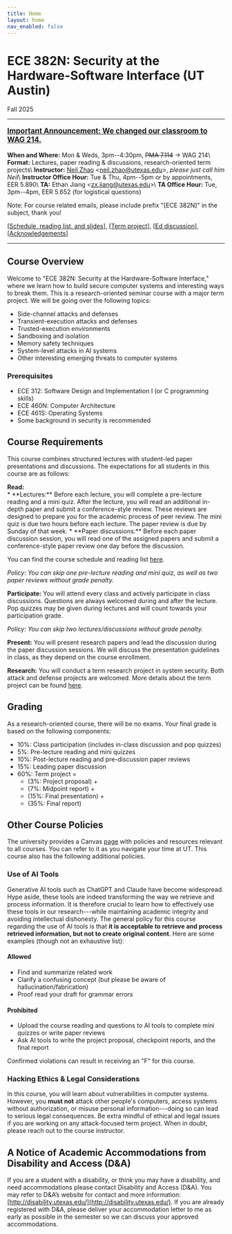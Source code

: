 ```yaml
---
title: Home
layout: home
nav_enabled: false
---
```


# ECE 382N: Security at the Hardware-Software Interface (UT Austin)
<p class="year-tag">Fall 2025</p>
<hr>

<p class="ut-color" style="font-size: larger">
<strong><u>Important Announcement: We changed our classroom to WAG 214.</u></strong>
</p>

**When and Where:** Mon & Weds, 3pm--4:30pm, ~~PMA 7.114~~ <span>&#8594;</span> WAG 214\\
**Format:** Lectures, paper reading & discussions, research-oriented term projects\\
**Instructor:** [Neil Zhao](https://zzrcxb.me) <[neil.zhao@utexas.edu](mailto:neil.zhao@utexas.edu)>, *please just call him Neil*\\
**Instructor Office Hour:** Tue & Thu, 4pm--5pm or by appointments, EER 5.890\\
**TA:** Ethan Jiang <[zx.jiang@utexas.edu](mailto:zx.jiang@utexas.edu)>\\
**TA Office Hour:** Tue, 3pm--4pm, EER 5.652 (for logistical questions)

<p class="ut-color">
Note: For course related emails, please include prefix "[ECE 382N]" in the subject, thank you!
</p>

[[Schedule, reading list, and slides](/schedule)], [[Term project](/project)], [[Ed discussion](https://edstem.org/us/courses/83088/discussion)], [[Acknowledgements](/ack)]

<hr>

## Course Overview
Welcome to "ECE 382N: Security at the Hardware-Software Interface,"
where we learn how to build secure computer systems and interesting ways to break them.
This is a research-oriented seminar course with a major term project.
We will be going over the following topics:
* Side-channel attacks and defenses
* Transient-execution attacks and defenses
* Trusted-execution environments
* Sandboxing and isolation
* Memory safety techniques
* System-level attacks in AI systems
* Other interesting emerging threats to computer systems

### Prerequisites
- ECE 312: Software Design and Implementation I (or C programming skills)
- ECE 460N: Computer Architecture
- ECE 461S: Operating Systems
- Some background in security is recommended

## Course Requirements
This course combines structured lectures with student-led paper presentations and discussions.
The expectations for all students in this course are as follows:

<div><strong>Read:</strong></div>
* **Lectures:** Before each lecture, you will complete a pre-lecture reading and a mini quiz. After the lecture, you will read an additional in-depth paper and submit a conference-style review. These reviews are designed to prepare you for the academic process of peer review. The mini quiz is due two hours before each lecture. The paper review is due by Sunday of that week.
* **Paper discussions:** Before each paper discussion session, you will read one of the assigned papers and submit a conference-style paper review one day before the discussion.

You can find the course schedule and reading list [here](/schedule).

*Policy: You can skip one pre-lecture reading and mini quiz, as well as two paper reviews without grade penalty.*

**Participate:** You will attend every class and actively participate in class discussions.
Questions are always welcomed during and after the lecture.
Pop quizzes may be given during lectures and will count towards your participation grade.

*Policy: You can skip two lectures/discussions without grade penalty.*

**Present:** You will present research papers and lead the discussion during the paper discussion sessions. We will discuss the presentation guidelines in class, as they depend on the course enrollment.

**Research:** You will conduct a term research project in system security.
Both attack and defense projects are welcomed.
More details about the term project can be found [here](/project).

## Grading
As a research-oriented course, there will be no exams.
Your final grade is based on the following components:
* 10%: Class participation (includes in-class discussion and pop quizzes)
* 5%: Pre-lecture reading and mini quizzes
* 10%: Post-lecture reading and pre-discussion paper reviews
* 15%: Leading paper discussion
* 60%: Term project =
    * (3%: Project proposal) +
    * (7%: Midpoint report) +
    * (15%: Final presentation) +
    * (35%: Final report)


## Other Course Policies
The university provides a Canvas [page](https://utexas.instructure.com/courses/1377522) with policies and resources relevant to all courses. You can refer to it as you navigate your time at UT. This course also has the following additional policies.

### Use of AI Tools
Generative AI tools such as ChatGPT and Claude have become widespread.
Hype aside, these tools are indeed transforming the way we retrieve and process information.
It is therefore crucial to learn how to effectively use these tools in our research---while maintaining academic integrity and avoiding intellectual dishonesty.
The general policy for this course regarding the use of AI tools is that **it is acceptable to retrieve and process retrieved information, but not to create original content**.
Here are some examples (though not an exhaustive list):

#### Allowed
<ul>
<li class="allowed">Find and summarize related work</li>
<li class="allowed">Clarify a confusing concept (but please be aware of hallucination/fabrication)</li>
<li class="allowed">Proof read your draft for grammar errors</li>
</ul>

#### Prohibited
<ul>
<li class="blocked">Upload the course reading and questions to AI tools to complete mini quizzes or write paper reviews</li>
<li class="blocked">Ask AI tools to write the project proposal, checkpoint reports, and the final report</li>
</ul>

Confirmed violations can result in receiving an "F" for this course.

### Hacking Ethics & Legal Considerations
In this course, you will learn about vulnerabilities in computer systems.
However, you **must not** attack other people's computers, access systems without authorization,
or misuse personal information---doing so can lead to serious legal consequences.
Be extra mindful of ethical and legal issues if you are working on any attack-focused term project.
When in doubt, please reach out to the course instructor.

## A Notice of Academic Accommodations from Disability and Access (D&A)
If you are a student with a disability, or think you may have a disability, and need accommodations please contact Disability and Access (D&A). You may refer to D&A’s website for contact and more information: [http://disability.utexas.edu/](http://disability.utexas.edu/). If you are already registered with D&A, please deliver your accommodation letter to me as early as possible in the semester so we can discuss your approved accommodations.
